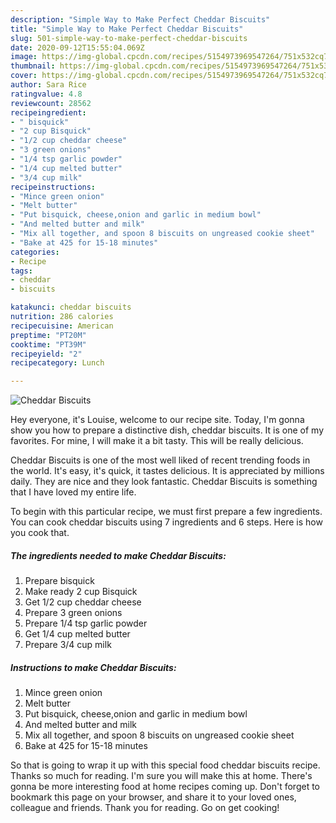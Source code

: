 ```yaml
---
description: "Simple Way to Make Perfect Cheddar Biscuits"
title: "Simple Way to Make Perfect Cheddar Biscuits"
slug: 501-simple-way-to-make-perfect-cheddar-biscuits
date: 2020-09-12T15:55:04.069Z
image: https://img-global.cpcdn.com/recipes/5154973969547264/751x532cq70/cheddar-biscuits-recipe-main-photo.jpg
thumbnail: https://img-global.cpcdn.com/recipes/5154973969547264/751x532cq70/cheddar-biscuits-recipe-main-photo.jpg
cover: https://img-global.cpcdn.com/recipes/5154973969547264/751x532cq70/cheddar-biscuits-recipe-main-photo.jpg
author: Sara Rice
ratingvalue: 4.8
reviewcount: 28562
recipeingredient:
- " bisquick"
- "2 cup Bisquick"
- "1/2 cup cheddar cheese"
- "3 green onions"
- "1/4 tsp garlic powder"
- "1/4 cup melted butter"
- "3/4 cup milk"
recipeinstructions:
- "Mince green onion"
- "Melt butter"
- "Put bisquick, cheese,onion and garlic in medium bowl"
- "And melted butter and milk"
- "Mix all together, and spoon 8 biscuits on ungreased cookie sheet"
- "Bake at 425 for 15-18 minutes"
categories:
- Recipe
tags:
- cheddar
- biscuits

katakunci: cheddar biscuits 
nutrition: 286 calories
recipecuisine: American
preptime: "PT20M"
cooktime: "PT39M"
recipeyield: "2"
recipecategory: Lunch

---
```



![Cheddar Biscuits](https://img-global.cpcdn.com/recipes/5154973969547264/751x532cq70/cheddar-biscuits-recipe-main-photo.jpg)

Hey everyone, it's Louise, welcome to our recipe site. Today, I'm gonna show you how to prepare a distinctive dish, cheddar biscuits. It is one of my favorites. For mine, I will make it a bit tasty. This will be really delicious.



Cheddar Biscuits is one of the most well liked of recent trending foods in the world. It's easy, it's quick, it tastes delicious. It is appreciated by millions daily. They are nice and they look fantastic. Cheddar Biscuits is something that I have loved my entire life.


To begin with this particular recipe, we must first prepare a few ingredients. You can cook cheddar biscuits using 7 ingredients and 6 steps. Here is how you cook that.

<!--inarticleads1-->

##### The ingredients needed to make Cheddar Biscuits:

1. Prepare  bisquick
1. Make ready 2 cup Bisquick
1. Get 1/2 cup cheddar cheese
1. Prepare 3 green onions
1. Prepare 1/4 tsp garlic powder
1. Get 1/4 cup melted butter
1. Prepare 3/4 cup milk




<!--inarticleads2-->

##### Instructions to make Cheddar Biscuits:

1. Mince green onion
1. Melt butter
1. Put bisquick, cheese,onion and garlic in medium bowl
1. And melted butter and milk
1. Mix all together, and spoon 8 biscuits on ungreased cookie sheet
1. Bake at 425 for 15-18 minutes




So that is going to wrap it up with this special food cheddar biscuits recipe. Thanks so much for reading. I'm sure you will make this at home. There's gonna be more interesting food at home recipes coming up. Don't forget to bookmark this page on your browser, and share it to your loved ones, colleague and friends. Thank you for reading. Go on get cooking!
